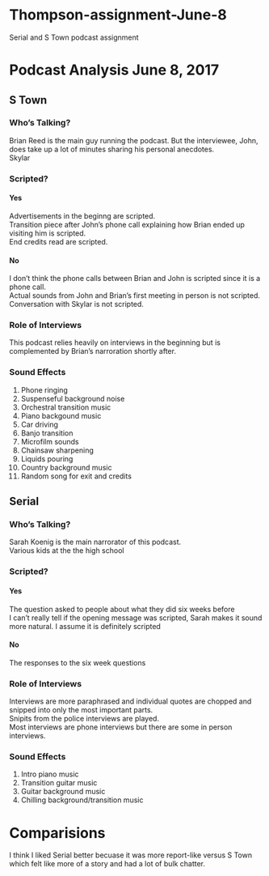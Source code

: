 # Thompson-assignment-June-8
Serial and S Town podcast assignment 
<!DOCTYPE html><html><head><meta charset="utf-8"><title>Untitled Document.md</title><style></style></head><body id="preview">
<h1><a id="Podcast_Analysis_June_8_2017_0"></a>Podcast Analysis June 8, 2017</h1>
<h2><a id="S_Town_2"></a>S Town</h2>
<h3><a id="Whos_Talking_4"></a>Who’s Talking?</h3>
<p>Brian Reed is the main guy running the podcast. But the interviewee, John, does take up a lot of minutes sharing his personal anecdotes.<br>
Skylar</p>
<h3><a id="Scripted_8"></a>Scripted?</h3>
<h4><a id="Yes_10"></a>Yes</h4>
<p>Advertisements in the beginng are scripted.<br>
Transition piece after John’s phone call explaining how Brian ended up visiting him is scripted.<br>
End credits read are scripted.</p>
<h4><a id="No_16"></a>No</h4>
<p>I don’t think the phone calls between Brian and John is scripted since it is a phone call.<br>
Actual sounds from John and Brian’s first meeting in person is not scripted.<br>
Conversation with Skylar is not scripted.</p>
<h3><a id="Role_of_Interviews_22"></a>Role of Interviews</h3>
<p>This podcast relies heavily on interviews in the beginning but is complemented by Brian’s narroration shortly after.</p>
<h3><a id="Sound_Effects_26"></a>Sound Effects</h3>
<ol>
<li>Phone ringing</li>
<li>Suspenseful background noise</li>
<li>Orchestral transition music</li>
<li>Piano backgound music</li>
<li>Car driving</li>
<li>Banjo transition</li>
<li>Microfilm sounds</li>
<li>Chainsaw sharpening</li>
<li>Liquids pouring</li>
<li>Country background music</li>
<li>Random song for exit and credits</li>
</ol>
<h2><a id="Serial_41"></a>Serial</h2>
<h3><a id="Whos_Talking_43"></a>Who’s Talking?</h3>
<p>Sarah Koenig is the main narrorator of this podcast.<br>
Various kids at the the high school</p>
<h3><a id="Scripted_48"></a>Scripted?</h3>
<h4><a id="Yes_50"></a>Yes</h4>
<p>The question asked to people about what they did six weeks before<br>
I can’t really tell if the opening message was scripted, Sarah makes it sound more natural. I assume it is definitely scripted</p>
<h4><a id="No_54"></a>No</h4>
<p>The responses to the six week questions</p>
<h3><a id="Role_of_Interviews_58"></a>Role of Interviews</h3>
<p>Interviews are more paraphrased and individual quotes are chopped and snipped into only the most important parts.<br>
Snipits from the police interviews are played.<br>
Most interviews are phone interviews but there are some in person interviews.</p>
<h3><a id="Sound_Effects_64"></a>Sound Effects</h3>
<ol>
<li>Intro piano music</li>
<li>Transition guitar music</li>
<li>Guitar background music</li>
<li>Chilling background/transition music</li>
</ol>
<h1><a id="Comparisions_72"></a>Comparisions</h1>
<p>I think I liked Serial better becuase it was more report-like versus S Town which felt like more of a story and had a lot of bulk chatter.</p>

</body></html>
